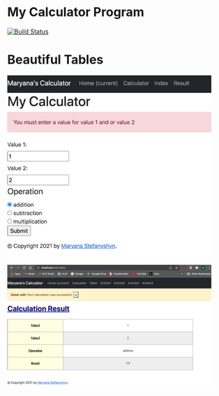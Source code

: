 # My Calculator Program

[![Build Status](https://app.travis-ci.com/maryanastef/calculatorexample.svg?branch=main)](https://app.travis-ci.com/maryanastef/calculatorexample)

# Beautiful Tables
![Picture1.jpg](Picture1.jpg)

![beautifultables.jpg](beautifultables.jpg)
